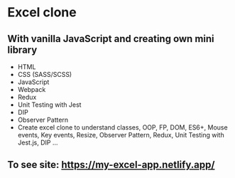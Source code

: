# Excel clone
## With vanilla JavaScript and creating own mini library
- HTML
- CSS (SASS/SCSS)
- JavaScript
- Webpack
- Redux
- Unit Testing with Jest
- DIP
- Observer Pattern
- Create excel clone to understand classes, OOP, FP, DOM, ES6+, Mouse events, Key events, Resize, Observer Pattern, Redux, Unit Testing with Jest.js, DIP ...  

## To see site: https://my-excel-app.netlify.app/

